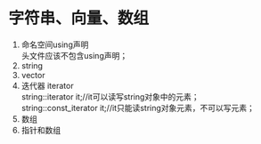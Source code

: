 # 字符串、向量、数组
1. 命名空间using声明</br>
头文件应该不包含using声明；
2. string</br>
3. vector</br>
4. 迭代器 iterator</br>
string::iterator it;//it可以读写string对象中的元素；</br>
string::const_iterator it;//it只能读string对象元素，不可以写元素；
5. 数组</br>
6. 指针和数组</br>
